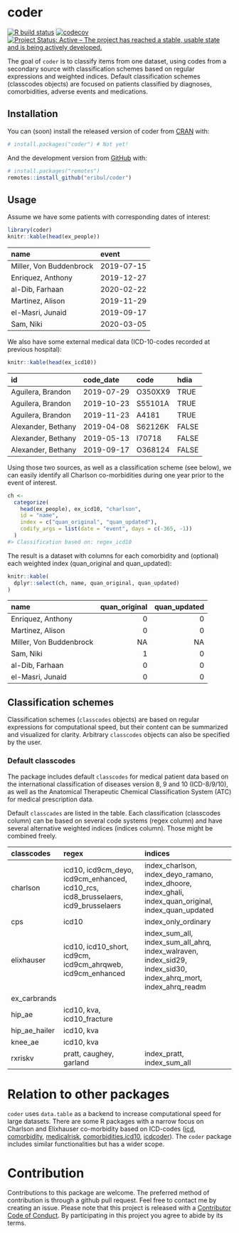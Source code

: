 coder
================

[![R build
status](https://github.com/eribul/coder/workflows/R-CMD-check/badge.svg)](https://github.com/eribul/coder/actions)
[![codecov](https://codecov.io/gh/eribul/coder/branch/master/graph/badge.svg)](https://codecov.io/gh/eribul/coder)
[![Project Status: Active – The project has reached a stable, usable
state and is being actively
developed.](https://www.repostatus.org/badges/latest/active.svg)](https://www.repostatus.org/#active)

<!-- README.md is generated from README.Rmd. Please edit that file -->

The goal of `coder` is to classify items from one dataset, using codes
from a secondary source with classification schemes based on regular
expressions and weighted indices. Default classification schemes
(classcodes objects) are focused on patients classified by diagnoses,
comorbidities, adverse events and medications.

## Installation

You can (soon) install the released version of coder from
[CRAN](https://CRAN.R-project.org) with:

``` r
# install.packages("coder") # Not yet!
```

And the development version from [GitHub](https://github.com/) with:

``` r
# install.packages("remotes")
remotes::install_github("eribul/coder")
```

## Usage

Assume we have some patients with corresponding dates of interest:

``` r
library(coder)
knitr::kable(head(ex_people))
```

| name                    | event      |
| :---------------------- | :--------- |
| Miller, Von Buddenbrock | 2019-07-15 |
| Enriquez, Anthony       | 2019-12-27 |
| al-Dib, Farhaan         | 2020-02-22 |
| Martinez, Alison        | 2019-11-29 |
| el-Masri, Junaid        | 2019-09-17 |
| Sam, Niki               | 2020-03-05 |

We also have some external medical data (ICD-10-codes recorded at
previous hospital):

``` r
knitr::kable(head(ex_icd10))
```

| id                 | code\_date | code    | hdia  |
| :----------------- | :--------- | :------ | :---- |
| Aguilera, Brandon  | 2019-07-29 | O350XX9 | TRUE  |
| Aguilera, Brandon  | 2019-10-23 | S55101A | TRUE  |
| Aguilera, Brandon  | 2019-11-23 | A4181   | TRUE  |
| Alexander, Bethany | 2019-04-08 | S62126K | FALSE |
| Alexander, Bethany | 2019-05-13 | I70718  | FALSE |
| Alexander, Bethany | 2019-09-17 | O368124 | FALSE |

Using those two sources, as well as a classification scheme (see below),
we can easily identify all Charlson co-morbidities during one year prior
to the event of interest.

``` r
ch <- 
  categorize(
    head(ex_people), ex_icd10, "charlson",
    id = "name",
    index = c("quan_original", "quan_updated"),
    codify_args = list(date = "event", days = c(-365, -1))
  )
#> Classification based on: regex_icd10
```

The result is a dataset with columns for each comorbidity and (optional)
each weighted index (quan\_original and quan\_updated):

``` r
knitr::kable(
  dplyr::select(ch, name, quan_original, quan_updated) 
)
```

| name                    | quan\_original | quan\_updated |
| :---------------------- | -------------: | ------------: |
| Enriquez, Anthony       |              0 |             0 |
| Martinez, Alison        |              0 |             0 |
| Miller, Von Buddenbrock |             NA |            NA |
| Sam, Niki               |              1 |             0 |
| al-Dib, Farhaan         |              0 |             0 |
| el-Masri, Junaid        |              0 |             0 |

## Classification schemes

Classification schemes (`classcodes` objects) are based on regular
expressions for computational speed, but their content can be summarized
and visualized for clarity. Arbitrary `classcodes` objects can also be
specified by the user.

### Default classcodes

The package includes default `classcodes` for medical patient data based
on the international classification of diseases version 8, 9 and 10
(ICD-8/9/10), as well as the Anatomical Therapeutic Chemical
Classification System (ATC) for medical prescription data.

Default `classcades` are listed in the table. Each classification
(classcodes column) can be based on several code systems (regex column)
and have several alternative weighted indices (indices column). Those
might be combined freely.

| classcodes      | regex                                                                                   | indices                                                                                                                    |
| :-------------- | :-------------------------------------------------------------------------------------- | :------------------------------------------------------------------------------------------------------------------------- |
| charlson        | icd10, icd9cm\_deyo, icd9cm\_enhanced, icd10\_rcs, icd8\_brusselaers, icd9\_brusselaers | index\_charlson, index\_deyo\_ramano, index\_dhoore, index\_ghali, index\_quan\_original, index\_quan\_updated             |
| cps             | icd10                                                                                   | index\_only\_ordinary                                                                                                      |
| elixhauser      | icd10, icd10\_short, icd9cm, icd9cm\_ahrqweb, icd9cm\_enhanced                          | index\_sum\_all, index\_sum\_all\_ahrq, index\_walraven, index\_sid29, index\_sid30, index\_ahrq\_mort, index\_ahrq\_readm |
| ex\_carbrands   |                                                                                         |                                                                                                                            |
| hip\_ae         | icd10, kva, icd10\_fracture                                                             |                                                                                                                            |
| hip\_ae\_hailer | icd10, kva                                                                              |                                                                                                                            |
| knee\_ae        | icd10, kva                                                                              |                                                                                                                            |
| rxriskv         | pratt, caughey, garland                                                                 | index\_pratt, index\_sum\_all                                                                                              |

# Relation to other packages

`coder` uses `data.table` as a backend to increase computational speed
for large datasets. There are some R packages with a narrow focus on
Charlson and Elixhauser co-morbidity based on ICD-codes
([icd](https://CRAN.R-project.org/package=icd),
[comorbidity](https://CRAN.R-project.org/package=comorbidity),
[medicalrisk](https://CRAN.R-project.org/package=medicalrisk),
[comorbidities.icd10](https://github.com/gforge/comorbidities.icd10),
[icdcoder](https://github.com/wtcooper/icdcoder)). The `coder` package
includes similar functionalities but has a wider scope.

# Contribution

Contributions to this package are welcome. The preferred method of
contribution is through a github pull request. Feel free to contact me
by creating an issue. Please note that this project is released with a
[Contributor Code of Conduct](CODE_OF_CONDUCT.md). By participating in
this project you agree to abide by its terms.
